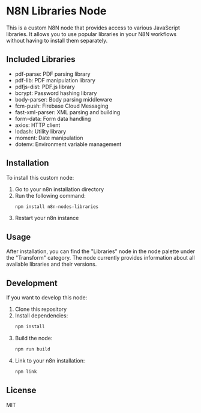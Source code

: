 # N8N Libraries Node

This is a custom N8N node that provides access to various JavaScript libraries. It allows you to use popular libraries in your N8N workflows without having to install them separately.

## Included Libraries

- pdf-parse: PDF parsing library
- pdf-lib: PDF manipulation library
- pdfjs-dist: PDF.js library
- bcrypt: Password hashing library
- body-parser: Body parsing middleware
- fcm-push: Firebase Cloud Messaging
- fast-xml-parser: XML parsing and building
- form-data: Form data handling
- axios: HTTP client
- lodash: Utility library
- moment: Date manipulation
- dotenv: Environment variable management

## Installation

To install this custom node:

1. Go to your n8n installation directory
2. Run the following command:
   ```bash
   npm install n8n-nodes-libraries
   ```
3. Restart your n8n instance

## Usage

After installation, you can find the "Libraries" node in the node palette under the "Transform" category. The node currently provides information about all available libraries and their versions.

## Development

If you want to develop this node:

1. Clone this repository
2. Install dependencies:
   ```bash
   npm install
   ```
3. Build the node:
   ```bash
   npm run build
   ```
4. Link to your n8n installation:
   ```bash
   npm link
   ```

## License

MIT 